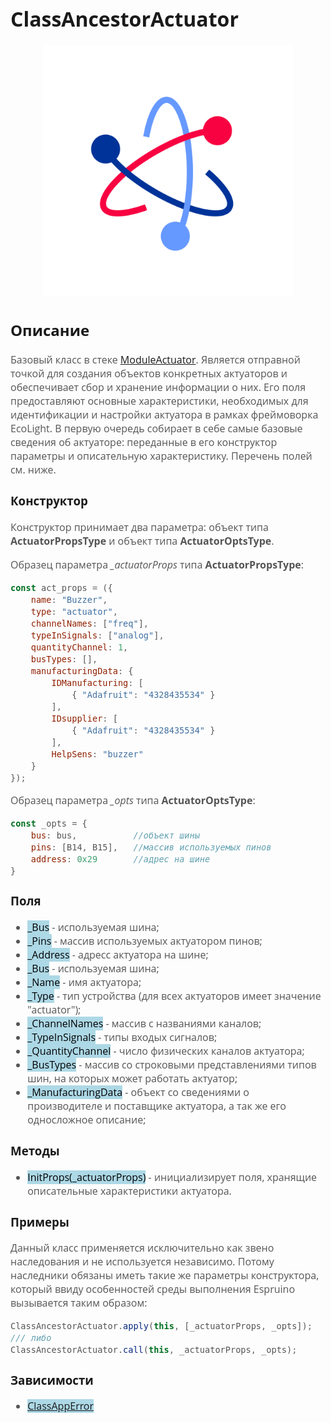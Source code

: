<div style = "font-family: 'Open Sans', sans-serif; font-size: 16px">

# ClassAncestorActuator 
<div style = "color: #555">
    <p align="center">
    <img src="./res/logo.png" width="400" title="hover text">
    </p>
</div>

## Описание
<div style = "color: #555">

Базовый класс в стеке [ModuleActuator](./README.md). Является отправной точкой для создания объектов конкретных актуаторов и обеспечивает сбор и хранение информации о них. Его поля предоставляют основные характеристики, необходимых для идентификации и настройки актуатора в рамках фреймоворка EcoLight. В первую очередь собирает в себе самые базовые сведения об актуаторе: переданные в его конструктор параметры и описательную характеристику. Перечень полей см. ниже.
</div>

### Конструктор
<div style = "color: #555">

Конструктор принимает два параметра: объект типа **ActuatorPropsType** и объект типа **ActuatorOptsType**.

Образец параметра *_actuatorProps* типа **ActuatorPropsType**: 
```js
const act_props = ({
    name: "Buzzer",
    type: "actuator",
    channelNames: ["freq"],
    typeInSignals: ["analog"],
    quantityChannel: 1,
    busTypes: [],
    manufacturingData: {
        IDManufacturing: [
            { "Adafruit": "4328435534" }  
        ],
        IDsupplier: [
            { "Adafruit": "4328435534" }  
        ],
        HelpSens: "buzzer"
    }
});
```
Образец параметра *_opts* типа **ActuatorOptsType**:
```js
const _opts = {
    bus: bus,           //объект шины
    pins: [B14, B15],   //массив используемых пинов 
    address: 0x29       //адрес на шине
}
```

</div>

### Поля
<div style = "color: #555">

- <mark style="background-color: lightblue">_Bus</mark> - используемая шина;
- <mark style="background-color: lightblue">_Pins</mark> - массив используемых актуатором пинов;
- <mark style="background-color: lightblue">_Address</mark> - адресс актуатора на шине;
- <mark style="background-color: lightblue">_Bus</mark> - используемая шина;
- <mark style="background-color: lightblue">_Name</mark> - имя актуатора;
- <mark style="background-color: lightblue">_Type</mark> - тип устройства (для всех актуаторов имеет значение "actuator");
- <mark style="background-color: lightblue">_ChannelNames</mark> - массив с названиями каналов;
- <mark style="background-color: lightblue">_TypeInSignals</mark> - типы входых сигналов;
- <mark style="background-color: lightblue">_QuantityChannel</mark> - число физических каналов актуатора;
- <mark style="background-color: lightblue">_BusTypes</mark> - массив со строковыми представлениями типов шин, на которых может работать актуатор;
- <mark style="background-color: lightblue">_ManufacturingData</mark> - объект со сведениями о производителе и поставщике актуатора, а так же его односложное описание;
</div>

### Методы
<div style = "color: #555">

- <mark style="background-color: lightblue">InitProps(_actuatorProps)</mark> - инициализирует поля, хранящие описательные характеристики актуатора.
</div>

### Примеры
<div style = "color: #555">

Данный класс применяется исключительно как звено наследования и не используется независимо. Потому наследники обязаны иметь такие же параметры конструктора, который ввиду особенностей среды выполнения Espruino вызывается таким образом:
```js
ClassAncestorActuator.apply(this, [_actuatorProps, _opts]);
/// либо
ClassAncestorActuator.call(this, _actuatorProps, _opts);
```
</div>

### Зависимости
<div style = "color: #555">

- <mark style="background-color: lightblue">[ClassAppError](https://github.com/Konkery/ModuleAppError/blob/main/README.md)</mark>
</div>

</div>